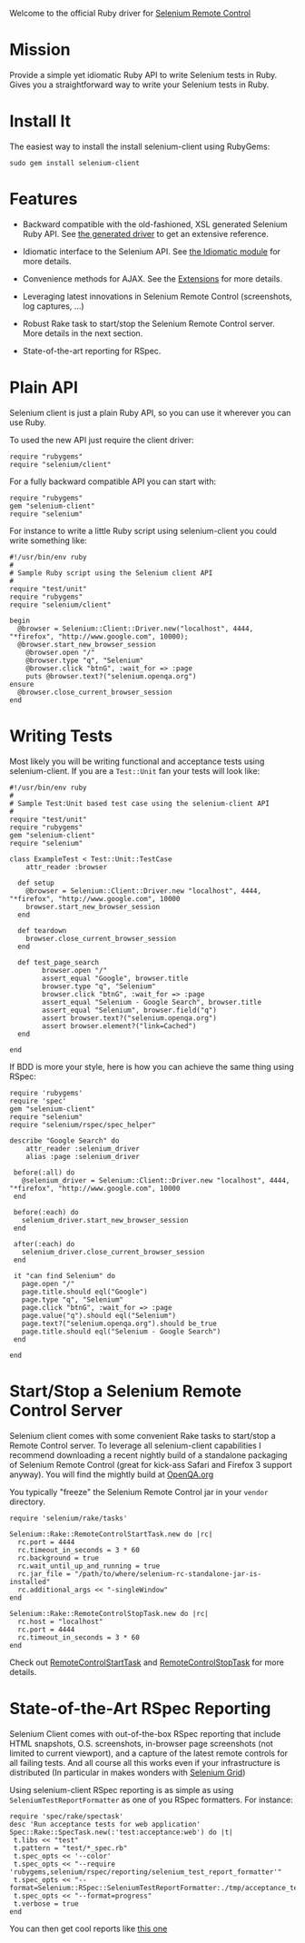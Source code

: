 Welcome to the official Ruby driver for [Selenium Remote Control](http://selenium-rc.openqa.org)

Mission
=======

 Provide a simple yet idiomatic Ruby API to write Selenium tests in Ruby. Gives you a straightforward way to
 write your Selenium tests in Ruby.
 
Install It
==========

 The easiest way to install the install selenium-client using RubyGems:

    sudo gem install selenium-client

Features
========

 * Backward compatible with the old-fashioned, XSL generated Selenium Ruby API.
   See [the generated driver](http://selenium-client.rubyforge.org/classes/Selenium/Client/GeneratedDriver.html) to get an extensive reference.
   
 * Idiomatic interface to the Selenium API.
  See [the Idiomatic module](http://selenium-client.rubyforge.org/classes/Selenium/Client/Idiomatic.html)
  for more details.
 
 * Convenience methods for AJAX.
   See the [Extensions](http://selenium-client.rubyforge.org/classes/Selenium/Client/Extensions.html)
   for more details.
   
 * Leveraging latest innovations in Selenium Remote Control (screenshots, log captures, ...)
 
 * Robust Rake task to start/stop the Selenium Remote Control server. More details in the next section.

 * State-of-the-art reporting for RSpec.

Plain API
=========
 
 Selenium client is just a plain Ruby API, so you can use it wherever you can use Ruby. 
 
 To used the new API just require the client driver:
 
    require "rubygems"
    require "selenium/client"

 For a fully backward compatible API you can start with:
 
    require "rubygems"
    gem "selenium-client"
    require "selenium"
 
 For instance
 to write a little Ruby script using selenium-client you could write something like:

    #!/usr/bin/env ruby
    #
    # Sample Ruby script using the Selenium client API
    #
    require "test/unit"
    require "rubygems"
    require "selenium/client"

    begin
      @browser = Selenium::Client::Driver.new("localhost", 4444, "*firefox", "http://www.google.com", 10000);
      @browser.start_new_browser_session
    	@browser.open "/"
    	@browser.type "q", "Selenium"
    	@browser.click "btnG", :wait_for => :page
    	puts @browser.text?("selenium.openqa.org")
    ensure
      @browser.close_current_browser_session    
    end
 
Writing Tests
=============
 
 Most likely you will be writing functional and acceptance tests using selenium-client. If you are a 
 `Test::Unit` fan your tests will look like:
 
    #!/usr/bin/env ruby
    #
    # Sample Test:Unit based test case using the selenium-client API
    #
    require "test/unit"
    require "rubygems"
    gem "selenium-client"
    require "selenium"

    class ExampleTest < Test::Unit::TestCase
    	attr_reader :browser

      def setup
        @browser = Selenium::Client::Driver.new "localhost", 4444, "*firefox", "http://www.google.com", 10000
        browser.start_new_browser_session
      end

      def teardown
        browser.close_current_browser_session
      end

      def test_page_search
    		browser.open "/"
    		assert_equal "Google", browser.title
    		browser.type "q", "Selenium"
    		browser.click "btnG", :wait_for => :page
    		assert_equal "Selenium - Google Search", browser.title
    		assert_equal "Selenium", browser.field("q")
    		assert browser.text?("selenium.openqa.org")
    		assert browser.element?("link=Cached")
      end

    end
    
 If BDD is more your style, here is how you can achieve the same thing  using RSpec:

    require 'rubygems'
    require 'spec'
    gem "selenium-client"
    require "selenium"
    require "selenium/rspec/spec_helper"

    describe "Google Search" do
    	attr_reader :selenium_driver
    	alias :page :selenium_driver

     before(:all) do
       @selenium_driver = Selenium::Client::Driver.new "localhost", 4444, "*firefox", "http://www.google.com", 10000    
     end

     before(:each) do
       selenium_driver.start_new_browser_session
     end

     after(:each) do
       selenium_driver.close_current_browser_session
     end

     it "can find Selenium" do    
       page.open "/"
       page.title.should eql("Google")
       page.type "q", "Selenium"
       page.click "btnG", :wait_for => :page
       page.value("q").should eql("Selenium")
       page.text?("selenium.openqa.org").should be_true
       page.title.should eql("Selenium - Google Search")
     end

    end 

Start/Stop a Selenium Remote Control Server
===========================================
 
  Selenium client comes with some convenient Rake tasks to start/stop a Remote Control server.
  To leverage all selenium-client capabilities I recommend downloading a recent nightly build of
  a standalone packaging of Selenium Remote Control (great for kick-ass Safari and Firefox 3 support anyway).
  You will find the mightly build at [OpenQA.org](http://archiva.openqa.org/repository/snapshots/org/openqa/selenium/selenium-remote-control/1.0-SNAPSHOT/)
 
 You typically "freeze" the Selenium Remote Control jar in your `vendor` 
 directory.
 
    require 'selenium/rake/tasks' 
    
    Selenium::Rake::RemoteControlStartTask.new do |rc|
      rc.port = 4444
      rc.timeout_in_seconds = 3 * 60
      rc.background = true
      rc.wait_until_up_and_running = true
      rc.jar_file = "/path/to/where/selenium-rc-standalone-jar-is-installed"
      rc.additional_args << "-singleWindow"
    end

    Selenium::Rake::RemoteControlStopTask.new do |rc|
      rc.host = "localhost"
      rc.port = 4444
      rc.timeout_in_seconds = 3 * 60
    end
    
 Check out [RemoteControlStartTask](http://selenium-client.rubyforge.org/classes/Selenium/Rake/RemoteControlStartTask.html) and [RemoteControlStopTask](http://selenium-client.rubyforge.org/classes/Selenium/Rake/RemoteControlStopTask.html) for more 
details. 

State-of-the-Art RSpec Reporting
================================

 Selenium Client comes with out-of-the-box RSpec reporting that include HTML snapshots, O.S. screenshots, in-browser page
screenshots (not limited to current viewport), and a capture of the latest remote controls for all failing tests. And all
course all this works even if your infrastructure is distributed (In particular in makes wonders with [Selenium
Grid](http://selenium-grid.openqa.org))

 Using selenium-client RSpec reporting is as simple as using `SeleniumTestReportFormatter` as one of you RSpec formatters. For instance:

    require 'spec/rake/spectask'
    desc 'Run acceptance tests for web application'
    Spec::Rake::SpecTask.new(:'test:acceptance:web') do |t|
     t.libs << "test"
     t.pattern = "test/*_spec.rb"
     t.spec_opts << '--color'
     t.spec_opts << "--require 'rubygems,selenium/rspec/reporting/selenium_test_report_formatter'"
     t.spec_opts << "--format=Selenium::RSpec::SeleniumTestReportFormatter:./tmp/acceptance_tests_report.html"
     t.spec_opts << "--format=progress"                
     t.verbose = true
    end

 You can then get cool reports like [this one](http://ph7spot.com/examples/selenium_rspec_report.html)


 
 
